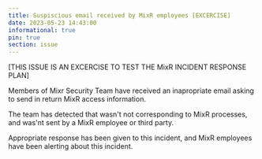 ```yaml
---
title: Suspiscious email received by MixR employees [EXCERCISE]
date: 2023-05-23 14:43:00
informational: true
pin: true
section: issue
---
```


[THIS ISSUE IS AN EXCERCISE TO TEST THE MixR INCIDENT RESPONSE PLAN]

Members of Mixr Security Team have received an inapropriate email asking to send in return MixR access information.

The team has detected that wasn't not corresponding to MixR processes, and was'nt sent by a MixR employee or third party.

Appropriate response has been given to this incident, and MixR employees have been alerting about this incident.
